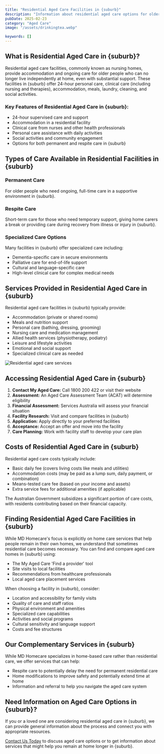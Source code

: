 ```yaml
---
title: "Residential Aged Care Facilities in {suburb}"
description: "Information about residential aged care options for older residents in {suburb} who can no longer live independently at home, even with support."
pubDate: 2025-02-23
category: "Aged Care"
image: "/assets/drinkingtea.webp"

keywords: []
---
```


## What is Residential Aged Care in {suburb}?

Residential aged care facilities, commonly known as nursing homes, provide accommodation and ongoing care for older people who can no longer live independently at home, even with substantial support. These facilities in {suburb} offer 24-hour personal care, clinical care (including nursing and therapies), accommodation, meals, laundry, cleaning, and social activities.

### Key Features of Residential Aged Care in {suburb}:

- 24-hour supervised care and support
- Accommodation in a residential facility
- Clinical care from nurses and other health professionals
- Personal care assistance with daily activities
- Social activities and community engagement
- Options for both permanent and respite care in {suburb}

## Types of Care Available in Residential Facilities in {suburb}

### Permanent Care

For older people who need ongoing, full-time care in a supportive environment in {suburb}.

### Respite Care

Short-term care for those who need temporary support, giving home carers a break or providing care during recovery from illness or injury in {suburb}.

### Specialized Care Options

Many facilities in {suburb} offer specialized care including:
- Dementia-specific care in secure environments
- Palliative care for end-of-life support
- Cultural and language-specific care
- High-level clinical care for complex medical needs

## Services Provided in Residential Aged Care in {suburb}

Residential aged care facilities in {suburb} typically provide:

- Accommodation (private or shared rooms)
- Meals and nutrition support
- Personal care (bathing, dressing, grooming)
- Nursing care and medication management
- Allied health services (physiotherapy, podiatry)
- Leisure and lifestyle activities
- Emotional and social support
- Specialized clinical care as needed

![Residential aged care services](/assets/drinkingtea.webp)

## Accessing Residential Aged Care in {suburb}

1. **Contact My Aged Care:** Call 1800 200 422 or visit their website
2. **Assessment:** An Aged Care Assessment Team (ACAT) will determine eligibility
3. **Financial Assessment:** Services Australia will assess your financial situation
4. **Facility Research:** Visit and compare facilities in {suburb}
5. **Application:** Apply directly to your preferred facilities
6. **Acceptance:** Accept an offer and move into the facility
7. **Care Planning:** Work with facility staff to develop your care plan

## Costs of Residential Aged Care in {suburb}

Residential aged care costs typically include:

- Basic daily fee (covers living costs like meals and utilities)
- Accommodation costs (may be paid as a lump sum, daily payment, or combination)
- Means-tested care fee (based on your income and assets)
- Extra service fees for additional amenities (if applicable)

The Australian Government subsidizes a significant portion of care costs, with residents contributing based on their financial capacity.

## Finding Residential Aged Care Facilities in {suburb}

While MD Homecare's focus is explicitly on home care services that help people remain in their own homes, we understand that sometimes residential care becomes necessary. You can find and compare aged care homes in {suburb} using:

- The My Aged Care 'Find a provider' tool
- Site visits to local facilities
- Recommendations from healthcare professionals
- Local aged care placement services

When choosing a facility in {suburb}, consider:
- Location and accessibility for family visits
- Quality of care and staff ratios
- Physical environment and amenities
- Specialized care capabilities
- Activities and social programs
- Cultural sensitivity and language support
- Costs and fee structures

## Our Complementary Services in {suburb}

While MD Homecare specializes in home-based care rather than residential care, we offer services that can help:

- Respite care to potentially delay the need for permanent residential care
- Home modifications to improve safety and potentially extend time at home
- Information and referral to help you navigate the aged care system

## Need Information on Aged Care Options in {suburb}?

If you or a loved one are considering residential aged care in {suburb}, we can provide general information about the process and connect you with appropriate resources.

[Contact Us Today](/contact) to discuss aged care options or to get information about services that might help you remain at home longer in {suburb}. 